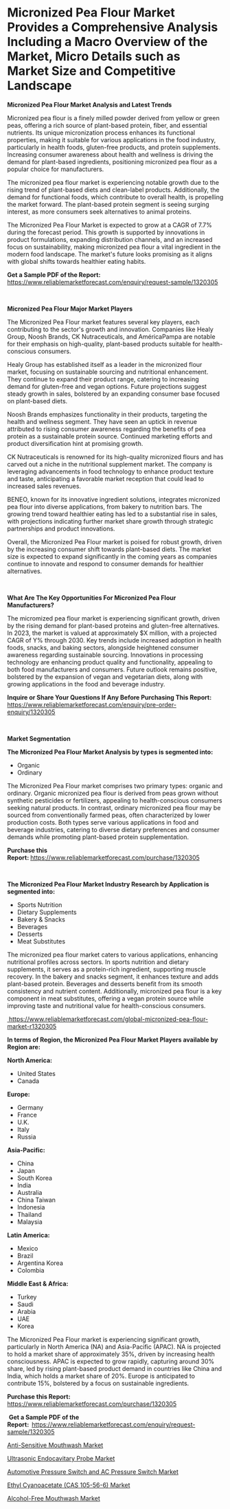 <p><h1>Micronized Pea Flour Market Provides a Comprehensive Analysis Including a Macro Overview of the Market, Micro Details such as Market Size and Competitive Landscape</h1></p><p><strong>Micronized Pea Flour Market Analysis and Latest Trends</strong></p>
<p><p>Micronized pea flour is a finely milled powder derived from yellow or green peas, offering a rich source of plant-based protein, fiber, and essential nutrients. Its unique micronization process enhances its functional properties, making it suitable for various applications in the food industry, particularly in health foods, gluten-free products, and protein supplements. Increasing consumer awareness about health and wellness is driving the demand for plant-based ingredients, positioning micronized pea flour as a popular choice for manufacturers.</p><p>The micronized pea flour market is experiencing notable growth due to the rising trend of plant-based diets and clean-label products. Additionally, the demand for functional foods, which contribute to overall health, is propelling the market forward. The plant-based protein segment is seeing surging interest, as more consumers seek alternatives to animal proteins.</p><p>The Micronized Pea Flour Market is expected to grow at a CAGR of 7.7% during the forecast period. This growth is supported by innovations in product formulations, expanding distribution channels, and an increased focus on sustainability, making micronized pea flour a vital ingredient in the modern food landscape. The market's future looks promising as it aligns with global shifts towards healthier eating habits.</p></p>
<p><strong>Get a Sample PDF of the Report:&nbsp;</strong> <a href="https://www.reliablemarketforecast.com/enquiry/request-sample/1320305?utm_campaign=1890&utm_medium=2&utm_source=Github&utm_content=ia&utm_term=22032025&utm_id=micronized-pea-flour">https://www.reliablemarketforecast.com/enquiry/request-sample/1320305</a></p>
<p>&nbsp;</p>
<p><strong>Micronized Pea Flour Major Market Players</strong></p>
<p><p>The Micronized Pea Flour market features several key players, each contributing to the sector's growth and innovation. Companies like Healy Group, Noosh Brands, CK Nutraceuticals, and AméricaPampa are notable for their emphasis on high-quality, plant-based products suitable for health-conscious consumers. </p><p>Healy Group has established itself as a leader in the micronized flour market, focusing on sustainable sourcing and nutritional enhancement. They continue to expand their product range, catering to increasing demand for gluten-free and vegan options. Future projections suggest steady growth in sales, bolstered by an expanding consumer base focused on plant-based diets.</p><p>Noosh Brands emphasizes functionality in their products, targeting the health and wellness segment. They have seen an uptick in revenue attributed to rising consumer awareness regarding the benefits of pea protein as a sustainable protein source. Continued marketing efforts and product diversification hint at promising growth.</p><p>CK Nutraceuticals is renowned for its high-quality micronized flours and has carved out a niche in the nutritional supplement market. The company is leveraging advancements in food technology to enhance product texture and taste, anticipating a favorable market reception that could lead to increased sales revenues.</p><p>BENEO, known for its innovative ingredient solutions, integrates micronized pea flour into diverse applications, from bakery to nutrition bars. The growing trend toward healthier eating has led to a substantial rise in sales, with projections indicating further market share growth through strategic partnerships and product innovations.</p><p>Overall, the Micronized Pea Flour market is poised for robust growth, driven by the increasing consumer shift towards plant-based diets. The market size is expected to expand significantly in the coming years as companies continue to innovate and respond to consumer demands for healthier alternatives.</p></p>
<p>&nbsp;</p>
<p><strong>What Are The Key Opportunities For Micronized Pea Flour Manufacturers?</strong></p>
<p><p>The micromized pea flour market is experiencing significant growth, driven by the rising demand for plant-based proteins and gluten-free alternatives. In 2023, the market is valued at approximately $X million, with a projected CAGR of Y% through 2030. Key trends include increased adoption in health foods, snacks, and baking sectors, alongside heightened consumer awareness regarding sustainable sourcing. Innovations in processing technology are enhancing product quality and functionality, appealing to both food manufacturers and consumers. Future outlook remains positive, bolstered by the expansion of vegan and vegetarian diets, along with growing applications in the food and beverage industry.</p></p>
<p><strong>Inquire or Share Your Questions If Any Before Purchasing This Report:</strong> <a href="https://www.reliablemarketforecast.com/enquiry/pre-order-enquiry/1320305?utm_campaign=1890&utm_medium=2&utm_source=Github&utm_content=ia&utm_term=22032025&utm_id=micronized-pea-flour">https://www.reliablemarketforecast.com/enquiry/pre-order-enquiry/1320305</a></p>
<p>&nbsp;</p>
<p><strong>Market Segmentation</strong></p>
<p><strong>The Micronized Pea Flour Market Analysis by types is segmented into:</strong></p>
<p><ul><li>Organic</li><li>Ordinary</li></ul></p>
<p><p>The Micronized Pea Flour market comprises two primary types: organic and ordinary. Organic micronized pea flour is derived from peas grown without synthetic pesticides or fertilizers, appealing to health-conscious consumers seeking natural products. In contrast, ordinary micronized pea flour may be sourced from conventionally farmed peas, often characterized by lower production costs. Both types serve various applications in food and beverage industries, catering to diverse dietary preferences and consumer demands while promoting plant-based protein supplementation.</p></p>
<p><strong>Purchase this Report:&nbsp;</strong><a href="https://www.reliablemarketforecast.com/purchase/1320305?utm_campaign=1890&utm_medium=2&utm_source=Github&utm_content=ia&utm_term=22032025&utm_id=micronized-pea-flour">https://www.reliablemarketforecast.com/purchase/1320305</a></p>
<p>&nbsp;</p>
<p><strong>The Micronized Pea Flour Market Industry Research by Application is segmented into:</strong></p>
<p><ul><li>Sports Nutrition</li><li>Dietary Supplements</li><li>Bakery & Snacks</li><li>Beverages</li><li>Desserts</li><li>Meat Substitutes</li></ul></p>
<p><p>The micrоnized pea flour market caters to various applications, enhancing nutritional profiles across sectors. In sports nutrition and dietary supplements, it serves as a protein-rich ingredient, supporting muscle recovery. In the bakery and snacks segment, it enhances texture and adds plant-based protein. Beverages and desserts benefit from its smooth consistency and nutrient content. Additionally, micrоnized pea flour is a key component in meat substitutes, offering a vegan protein source while improving taste and nutritional value for health-conscious consumers.</p></p>
<p><a href="https://www.reliablemarketforecast.com/global-micronized-pea-flour-market-r1320305?utm_campaign=1890&utm_medium=2&utm_source=Github&utm_content=ia&utm_term=22032025&utm_id=micronized-pea-flour">&nbsp;https://www.reliablemarketforecast.com/global-micronized-pea-flour-market-r1320305</a></p>
<p><strong>In terms of Region, the Micronized Pea Flour Market Players available by Region are:</strong></p>
<p>
    <p> <strong> North America: </strong>
        <ul>
            <li>United States</li>
            <li>Canada</li>
        </ul>
        </p> 
    <p> <strong> Europe: </strong>
        <ul>
            <li>Germany</li>
            <li>France</li>
            <li>U.K.</li>
            <li>Italy</li>
            <li>Russia</li>
        </ul>
        </p> 
    <p> <strong> Asia-Pacific: </strong>
        <ul>
            <li>China</li>
            <li>Japan</li>
            <li>South Korea</li>
            <li>India</li>
            <li>Australia</li>
            <li>China Taiwan</li>
            <li>Indonesia</li>
            <li>Thailand</li>
            <li>Malaysia</li>
        </ul>
        </p> 
    <p> <strong> Latin America: </strong>
        <ul>
            <li>Mexico</li>
            <li>Brazil</li>
            <li>Argentina Korea</li>
            <li>Colombia</li>
        </ul>
        </p> 
    <p> <strong> Middle East & Africa: </strong>
        <ul>
            <li>Turkey</li>
            <li>Saudi</li>
            <li>Arabia</li>
            <li>UAE</li>
            <li>Korea</li>
        </ul>
    </p>
    </p>
<p><p>The Micronized Pea Flour market is experiencing significant growth, particularly in North America (NA) and Asia-Pacific (APAC). NA is projected to hold a market share of approximately 35%, driven by increasing health consciousness. APAC is expected to grow rapidly, capturing around 30% share, led by rising plant-based product demand in countries like China and India, which holds a market share of 20%. Europe is anticipated to contribute 15%, bolstered by a focus on sustainable ingredients.</p></p>
<p><strong>Purchase this Report: </strong><a href="https://www.reliablemarketforecast.com/purchase/1320305?utm_campaign=1890&utm_medium=2&utm_source=Github&utm_content=ia&utm_term=22032025&utm_id=micronized-pea-flour">https://www.reliablemarketforecast.com/purchase/1320305</a></p>
<p>&nbsp;<strong>Get a Sample PDF of the Report:&nbsp;&nbsp;</strong><a href="https://www.reliablemarketforecast.com/enquiry/request-sample/1320305?utm_campaign=1890&utm_medium=2&utm_source=Github&utm_content=ia&utm_term=22032025&utm_id=micronized-pea-flour">https://www.reliablemarketforecast.com/enquiry/request-sample/1320305</a></p>
<p><strong></strong></p>
<p><p><a href="https://github.com/gambokaiohjr/Market-Research-Report-List-1/blob/main/anti-sensitive-mouthwash-market.md?utm_campaign=1890&utm_medium=2&utm_source=Github&utm_content=ia&utm_term=22032025&utm_id=micronized-pea-flour">Anti-Sensitive Mouthwash Market</a></p><p><a href="https://github.com/owaysusing/Market-Research-Report-List-1/blob/main/ultrasonic-endocavitary-probe-market.md?utm_campaign=1890&utm_medium=2&utm_source=Github&utm_content=ia&utm_term=22032025&utm_id=micronized-pea-flour">Ultrasonic Endocavitary Probe Market</a></p><p><a href="https://github.com/aijazdeitzbq/Market-Research-Report-List-1/blob/main/automotive-pressure-switch-and-ac-pressure-switch-market.md?utm_campaign=1890&utm_medium=2&utm_source=Github&utm_content=ia&utm_term=22032025&utm_id=micronized-pea-flour">Automotive Pressure Switch and AC Pressure Switch Market</a></p><p><a href="https://github.com/monacaquddus/Market-Research-Report-List-1/blob/main/ethyl-cyanoacetate-cas-105-56-6-market.md?utm_campaign=1890&utm_medium=2&utm_source=Github&utm_content=ia&utm_term=22032025&utm_id=micronized-pea-flour">Ethyl Cyanoacetate (CAS 105-56-6) Market</a></p><p><a href="https://github.com/skoppmerlib9/Market-Research-Report-List-1/blob/main/alcohol-free-mouthwash-market.md?utm_campaign=1890&utm_medium=2&utm_source=Github&utm_content=ia&utm_term=22032025&utm_id=micronized-pea-flour">Alcohol-Free Mouthwash Market</a></p></p>
